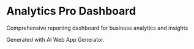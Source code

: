 # Analytics Pro Dashboard

Comprehensive reporting dashboard for business analytics and insights

Generated with AI Web App Generator.